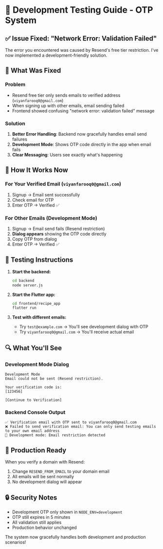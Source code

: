 # 🧪 Development Testing Guide - OTP System

## ✅ Issue Fixed: "Network Error: Validation Failed"

The error you encountered was caused by Resend's free tier restriction. I've now implemented a development-friendly solution.

## 🔧 What Was Fixed

### Problem
- Resend free tier only sends emails to verified address (`viyanfarooq0@gmail.com`)
- When signing up with other emails, email sending failed
- Frontend showed confusing "network error: validation failed" message

### Solution
1. **Better Error Handling**: Backend now gracefully handles email send failures
2. **Development Mode**: Shows OTP code directly in the app when email fails
3. **Clear Messaging**: Users see exactly what's happening

## 🎯 How It Works Now

### For Your Verified Email (`viyanfarooq0@gmail.com`)
1. Signup → Email sent successfully
2. Check email for OTP
3. Enter OTP → Verified ✅

### For Other Emails (Development Mode)
1. Signup → Email send fails (Resend restriction)
2. **Dialog appears** showing the OTP code directly
3. Copy OTP from dialog
4. Enter OTP → Verified ✅

## 🚀 Testing Instructions

1. **Start the backend:**
   ```bash
   cd backend
   node server.js
   ```

2. **Start the Flutter app:**
   ```bash
   cd frontend/recipe_app
   flutter run
   ```

3. **Test with different emails:**
   - Try `test@example.com` → You'll see development dialog with OTP
   - Try `viyanfarooq0@gmail.com` → You'll receive actual email

## 🔍 What You'll See

### Development Mode Dialog
```
Development Mode
Email could not be sent (Resend restriction).

Your verification code is:
[123456]

[Continue to Verification]
```

### Backend Console Output
```
✅ Verification email with OTP sent to viyanfarooq0@gmail.com
❌ Failed to send verification email: You can only send testing emails to your own email address
🔧 Development mode: Email restriction detected
```

## 🎉 Production Ready

When you verify a domain with Resend:
1. Change `RESEND_FROM_EMAIL` to your domain email
2. All emails will be sent normally
3. No development dialog will appear

## 🔒 Security Notes

- Development OTP only shown in `NODE_ENV=development`
- OTP still expires in 5 minutes
- All validation still applies
- Production behavior unchanged

The system now gracefully handles both development and production scenarios!


